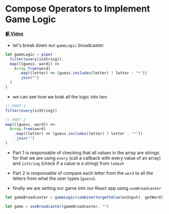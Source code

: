 # Compose Operators to Implement Game Logic

**[📹 Video](https://egghead.io/lessons/egghead-compose-operators-to-implement-game-logic)**

- let's break down our `gameLogic` broadcaster:

```js
let gameLogic = pipe(
  filter(every(isString)),
  map(([guess, word]) =>
    Array.from(word)
      .map((letter) => (guess.includes(letter) ? letter : "*"))
      .join("")
  )
)
```

- we can see how we brak all the logic into two

```js
// PART 1
filter(every(isString))

// PART 2
map(([guess, word]) =>
  Array.from(word)
    .map((letter) => (guess.includes(letter) ? letter : "*"))
    .join("")
)
```

- Part 1 is responsable of checking that all values in the array are strings. for that we are using `every` (call a callback with every value of an array) and `isString` (check if a calue is a string) from `lodash`
- Part 2 is responsable of compare each letter from the `word` to all the letters from what the user types (`guess`).

- finally we are setting our game into our React app using `useBroadcaster`

```js
let gameBroadcaster = gameLogic(combine(targetValue(onInput), getWord))

let game = useBroadcaster(gameBroadcaster, "")
```


